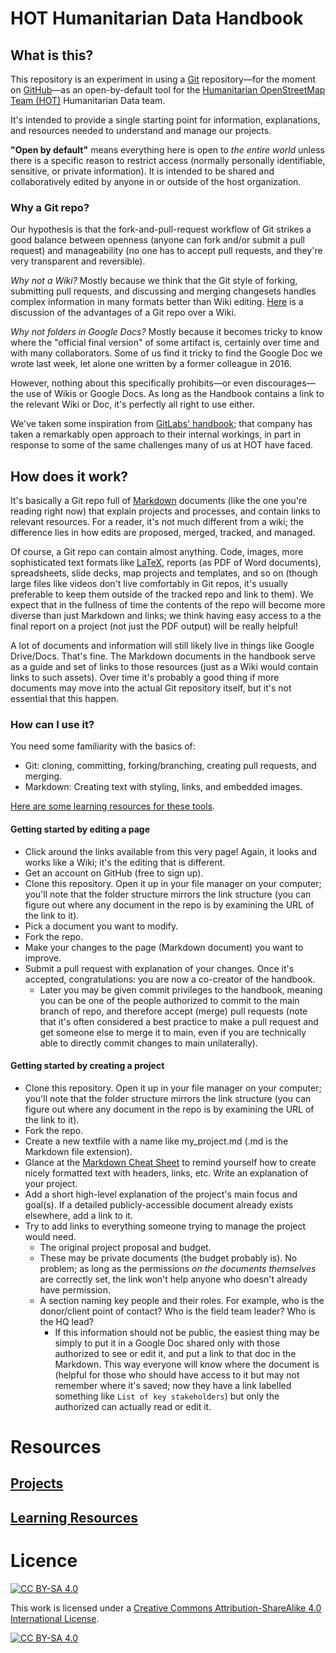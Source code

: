 # HOT Humanitarian Data Handbook

## What is this?
This repository is an experiment in using a [Git](https://en.wikipedia.org/wiki/Git) repository—for the moment on [GitHub](https://github.com)—as an open-by-default tool for the [Humanitarian OpenStreetMap Team (HOT)](https://hotosm.org) Humanitarian Data team.

It's intended to provide a single starting point for information, explanations, and resources needed to understand and manage our projects. 

__"Open by default"__ means everything here is open to _the entire world_ unless there is a specific reason to restrict access (normally personally identifiable, sensitive, or private information). It is intended to be shared and collaboratively edited by anyone in or outside of the host organization.

### Why a Git repo?
Our hypothesis is that the fork-and-pull-request workflow of Git strikes a good balance between openness (anyone can fork and/or submit a pull request) and manageability (no one has to accept pull requests, and they're very transparent and reversible).

_Why not a Wiki?_ Mostly because we think that the Git style of forking, submitting pull requests, and discussing and merging changesets handles complex information in many formats better than Wiki editing. [Here](https://about.gitlab.com/handbook/handbook-usage/#wiki-handbooks-dont-scale) is a discussion of the advantages of a Git repo over a Wiki.

_Why not folders in Google Docs?_ Mostly because it becomes tricky to know where the "official final version" of some artifact is, certainly over time and with many collaborators. Some of us find it tricky to find the Google Doc we wrote last week, let alone one written by a former colleague in 2016.

However, nothing about this specifically prohibits—or even discourages—the use of Wikis or Google Docs. As long as the Handbook contains a link to the relevant Wiki or Doc, it's perfectly all right to use either.

We've taken some inspiration from [GitLabs' handbook](https://about.gitlab.com/handbook/handbook-usage/); that company has taken a remarkably open approach to their internal workings, in part in response to some of the same challenges many of us at HOT have faced. 

## How does it work?
It's basically a Git repo full of [Markdown](https://en.wikipedia.org/wiki/Markdown) documents (like the one you're reading right now) that explain projects and processes, and contain links to relevant resources. For a reader, it's not much different from a wiki; the difference lies in how edits are proposed, merged, tracked, and managed.

Of course, a Git repo can contain almost anything. Code, images, more sophisticated text formats like [LaTeX](), reports (as PDF of Word documents), spreadsheets, slide decks, map projects and templates, and so on (though large files like videos don't live comfortably in Git repos, it's usually preferable to keep them outside of the tracked repo and link to them). We expect that in the fullness of time the contents of the repo will become more diverse than just Markdown and links; we think having easy access to a the final report on a project (not just the PDF output) will be really helpful!

A lot of documents and information will still likely live in things like Google Drive/Docs. That's fine. The Markdown documents in the handbook serve as a guide and set of links to those resources (just as a Wiki would contain links to such assets). Over time it's probably a good thing if more documents may move into the actual Git repository itself, but it's not essential that this happen.

### How can I use it?
You need some familiarity with the basics of:
- Git: cloning, committing, forking/branching, creating pull requests, and merging.
- Markdown: Creating text with styling, links, and embedded images.

[Here are some learning resources for these tools](Resources/learning_resources.md).

#### Getting started by editing a page
- Click around the links available from this very page! Again, it looks and works like a Wiki; it's the editing that is different.
- Get an account on GitHub (free to sign up).
- Clone this repository. Open it up in your file manager on your computer; you'll note that the folder structure mirrors the link structure (you can figure out where any document in the repo is by examining the URL of the link to it).
- Pick a document you want to modify.
- Fork the repo.
- Make your changes to the page (Markdown document) you want to improve.
- Submit a pull request with explanation of your changes. Once it's accepted, congratulations: you are now a co-creator of the handbook.
  - Later you may be given commit privileges to the handbook, meaning you can be one of the people authorized to commit to the main branch of repo, and therefore accept (merge) pull requests (note that it's often considered a best practice to make a pull request and get someone else to merge it to main, even if you are technically able to directly commit changes to main unilaterally).

#### Getting started by creating a project
- Clone this repository. Open it up in your file manager on your computer; you'll note that the folder structure mirrors the link structure (you can figure out where any document in the repo is by examining the URL of the link to it).
- Fork the repo.
- Create a new textfile with a name like my_project.md (.md is the Markdown file extension).
- Glance at the [Markdown Cheat Sheet](https://github.com/adam-p/markdown-here/wiki/Markdown-Cheatsheet) to remind yourself how to create nicely formatted text with headers, links, etc. Write an explanation of your project.
- Add a short high-level explanation of the project's main focus and goal(s). If a detailed publicly-accessible document already exists elsewhere, add a link to it.
- Try to add links to everything someone trying to manage the project would need.
  - The original project proposal and budget.
  - These may be private documents (the budget probably is). No problem; as long as the permissions _on the documents themselves_ are correctly set, the link won't help anyone who doesn't already have permission.
  - A section naming key people and their roles. For example, who is the donor/client point of contact? Who is the field team leader? Who is the HQ lead?
    - If this information should not be public, the easiest thing may be simply to put it in a Google Doc shared only with those authorized to see or edit it, and put a link to that doc in the Markdown. This way everyone will know where the document is (helpful for those who should have access to it but may not remember where it's saved; now they have a link labelled something like ```List of key stakeholders```) but only the authorized can actually read or edit it.

# Resources
## [Projects](Projects/Projects.md)

## [Learning Resources](Resources/learning_resources.md)


# Licence
[![CC BY-SA 4.0][cc-by-sa-shield]][cc-by-sa]

This work is licensed under a
[Creative Commons Attribution-ShareAlike 4.0 International License][cc-by-sa].

[![CC BY-SA 4.0][cc-by-sa-image]][cc-by-sa]

[cc-by-sa]: http://creativecommons.org/licenses/by-sa/4.0/
[cc-by-sa-image]: https://licensebuttons.net/l/by-sa/4.0/88x31.png
[cc-by-sa-shield]: https://img.shields.io/badge/License-CC%20BY--SA%204.0-lightgrey.svg
